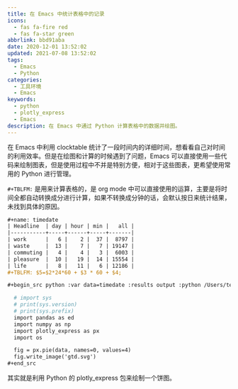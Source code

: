 ```yaml
---
title: 在 Emacs 中统计表格中的记录
icons:
  - fas fa-fire red
  - fas fa-star green
abbrlink: bbd91aba
date: 2020-12-01 13:52:02
updated: 2021-07-08 13:52:02
tags:
  - Emacs
  - Python
categories:
  - 工具环境
  - Emacs
keywords:
  - python
  - plotly_express
  - Emacs
description: 在 Emacs 中通过 Python 计算表格中的数据并绘图。
---
```


在 Emacs 中利用 clocktable 统计了一段时间内的详细时间，想看看自己对时间的利用效率。但是在绘图和计算的时候遇到了问题，Emacs 可以直接使用一些代码来绘制图表，但是使用过程中不并是特别方便，相对于这些图表，更希望使用常用的 Python 进行管理。

`#+TBLFM:` 是用来计算表格的，是 org mode 中可以直接使用的运算，主要是将时间全都自动转换成分进行计算，如果不转换成分钟的话，会默认按日来统计结果，未找到具体的原因。

```org 数据表
#+name: timedate
| Headline  | day | hour | min |   all |
|-----------+-----+------+-----+-------|
| work      |   6 |    2 |  37 |  8797 |
| waste     |  13 |    7 |   7 | 19147 |
| commuting |   4 |    4 |   3 |  6003 |
| pleasure  |  10 |   19 |  14 | 15554 |
| life      |   8 |   11 |   6 | 12186 |
#+TBLFM: $5=$2*24*60 + $3 * 60 + $4;
```


```org Python 的绘图代码
#+begin_src python :var data=timedate :results output :python /Users/tech/opt/anaconda3/envs/org_env/bin/python

  # import sys
  # print(sys.version)
  # print(sys.prefix)
  import pandas as ed
  import numpy as np
  import plotly_express as px
  import os

  fig = px.pie(data, names=0, values=4)
  fig.write_image('gtd.svg')
#+end_src
```

其实就是利用 Python 的 plotly_express 包来绘制一个饼图。
